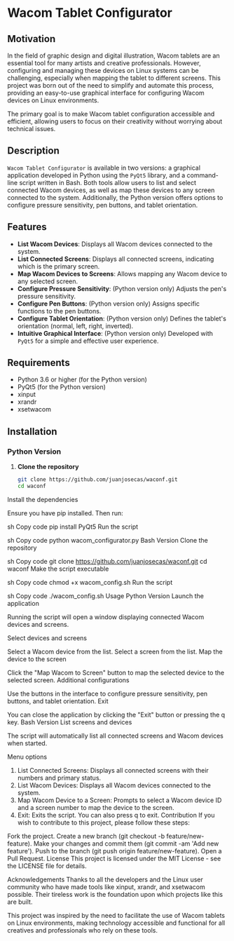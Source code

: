 # Wacom Tablet Configurator

## Motivation

In the field of graphic design and digital illustration, Wacom tablets are an essential tool for many artists and creative professionals. However, configuring and managing these devices on Linux systems can be challenging, especially when mapping the tablet to different screens. This project was born out of the need to simplify and automate this process, providing an easy-to-use graphical interface for configuring Wacom devices on Linux environments.

The primary goal is to make Wacom tablet configuration accessible and efficient, allowing users to focus on their creativity without worrying about technical issues.

## Description

`Wacom Tablet Configurator` is available in two versions: a graphical application developed in Python using the `PyQt5` library, and a command-line script written in Bash. Both tools allow users to list and select connected Wacom devices, as well as map these devices to any screen connected to the system. Additionally, the Python version offers options to configure pressure sensitivity, pen buttons, and tablet orientation.

## Features

- **List Wacom Devices**: Displays all Wacom devices connected to the system.
- **List Connected Screens**: Displays all connected screens, indicating which is the primary screen.
- **Map Wacom Devices to Screens**: Allows mapping any Wacom device to any selected screen.
- **Configure Pressure Sensitivity**: (Python version only) Adjusts the pen's pressure sensitivity.
- **Configure Pen Buttons**: (Python version only) Assigns specific functions to the pen buttons.
- **Configure Tablet Orientation**: (Python version only) Defines the tablet's orientation (normal, left, right, inverted).
- **Intuitive Graphical Interface**: (Python version only) Developed with `PyQt5` for a simple and effective user experience.

## Requirements

- Python 3.6 or higher (for the Python version)
- PyQt5 (for the Python version)
- xinput
- xrandr
- xsetwacom

## Installation

### Python Version

1. **Clone the repository**

   ```sh
   git clone https://github.com/juanjosecas/waconf.git
   cd waconf
Install the dependencies

Ensure you have pip installed. Then run:

sh
Copy code
pip install PyQt5
Run the script

sh
Copy code
python wacom_configurator.py
Bash Version
Clone the repository

sh
Copy code
git clone https://github.com/juanjosecas/waconf.git
cd waconf
Make the script executable

sh
Copy code
chmod +x wacom_config.sh
Run the script

sh
Copy code
./wacom_config.sh
Usage
Python Version
Launch the application

Running the script will open a window displaying connected Wacom devices and screens.

Select devices and screens

Select a Wacom device from the list.
Select a screen from the list.
Map the device to the screen

Click the "Map Wacom to Screen" button to map the selected device to the selected screen.
Additional configurations

Use the buttons in the interface to configure pressure sensitivity, pen buttons, and tablet orientation.
Exit

You can close the application by clicking the "Exit" button or pressing the q key.
Bash Version
List screens and devices

The script will automatically list all connected screens and Wacom devices when started.

Menu options

1. List Connected Screens: Displays all connected screens with their numbers and primary status.
2. List Wacom Devices: Displays all Wacom devices connected to the system.
3. Map Wacom Device to a Screen: Prompts to select a Wacom device ID and a screen number to map the device to the screen.
4. Exit: Exits the script. You can also press q to exit.
Contribution
If you wish to contribute to this project, please follow these steps:

Fork the project.
Create a new branch (git checkout -b feature/new-feature).
Make your changes and commit them (git commit -am 'Add new feature').
Push to the branch (git push origin feature/new-feature).
Open a Pull Request.
License
This project is licensed under the MIT License - see the LICENSE file for details.

Acknowledgements
Thanks to all the developers and the Linux user community who have made tools like xinput, xrandr, and xsetwacom possible. Their tireless work is the foundation upon which projects like this are built.

This project was inspired by the need to facilitate the use of Wacom tablets on Linux environments, making technology accessible and functional for all creatives and professionals who rely on these tools.
